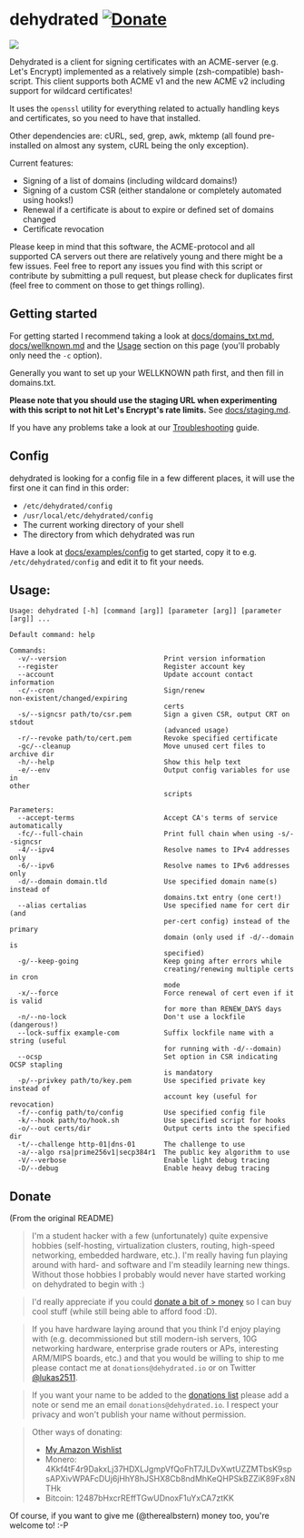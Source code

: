 # dehydrated [![Donate](https://img.shields.io/badge/Donate-PayPal-green.svg)](https://www.paypal.com/cgi-bin/webscr?cmd=_s-xclick&hosted_button_id=23P9DSJBTY7C8)

![](docs/logo.jpg)

Dehydrated is a client for signing certificates with an ACME-server (e.g. Let's Encrypt) implemented as a relatively simple (zsh-compatible) bash-script.
This client supports both ACME v1 and the new ACME v2 including support for wildcard certificates!

It uses the `openssl` utility for everything related to actually handling keys and certificates, so you need to have that installed.

Other dependencies are: cURL, sed, grep, awk, mktemp (all found pre-installed on almost any system, cURL being the only exception).

Current features:
- Signing of a list of domains (including wildcard domains!)
- Signing of a custom CSR (either standalone or completely automated using hooks!)
- Renewal if a certificate is about to expire or defined set of domains changed
- Certificate revocation

Please keep in mind that this software, the ACME-protocol and all supported CA servers out there are relatively young and there might be a few issues. Feel free to report any issues you find with this script or contribute by submitting a pull request,
but please check for duplicates first (feel free to comment on those to get things rolling).

## Getting started

For getting started I recommend taking a look at [docs/domains_txt.md](docs/domains_txt.md), [docs/wellknown.md](docs/wellknown.md) and the [Usage](#usage) section on this page (you'll probably only need the `-c` option).

Generally you want to set up your WELLKNOWN path first, and then fill in domains.txt.

**Please note that you should use the staging URL when experimenting with this script to not hit Let's Encrypt's rate limits.** See [docs/staging.md](docs/staging.md).

If you have any problems take a look at our [Troubleshooting](docs/troubleshooting.md) guide.

## Config

dehydrated is looking for a config file in a few different places, it will use the first one it can find in this order:

- `/etc/dehydrated/config`
- `/usr/local/etc/dehydrated/config`
- The current working directory of your shell
- The directory from which dehydrated was run

Have a look at [docs/examples/config](docs/examples/config) to get started, copy it to e.g. `/etc/dehydrated/config`
and edit it to fit your needs.

## Usage:

```text
Usage: dehydrated [-h] [command [arg]] [parameter [arg]] [parameter [arg]] ...

Default command: help

Commands:
  -v/--version                        Print version information
  --register                          Register account key
  --account                           Update account contact information
  -c/--cron                           Sign/renew
non-existent/changed/expiring
                                      certs
  -s/--signcsr path/to/csr.pem        Sign a given CSR, output CRT on stdout
                                      (advanced usage)
  -r/--revoke path/to/cert.pem        Revoke specified certificate
  -gc/--cleanup                       Move unused cert files to archive dir
  -h/--help                           Show this help text
  -e/--env                            Output config variables for use in
other
                                      scripts

Parameters:
  --accept-terms                      Accept CA's terms of service automatically
  -fc/--full-chain                    Print full chain when using -s/--signcsr
  -4/--ipv4                           Resolve names to IPv4 addresses only
  -6/--ipv6                           Resolve names to IPv6 addresses only
  -d/--domain domain.tld              Use specified domain name(s) instead of
                                      domains.txt entry (one cert!)
  --alias certalias                   Use specified name for cert dir (and
                                      per-cert config) instead of the primary
                                      domain (only used if -d/--domain is
                                      specified)
  -g/--keep-going                     Keep going after errors while
                                      creating/renewing multiple certs in cron
                                      mode
  -x/--force                          Force renewal of cert even if it is valid
                                      for more than RENEW_DAYS days
  -n/--no-lock                        Don't use a lockfile (dangerous!)
  --lock-suffix example-com           Suffix lockfile name with a string (useful
                                      for running with -d/--domain)
  --ocsp                              Set option in CSR indicating OCSP stapling
                                      is mandatory
  -p/--privkey path/to/key.pem        Use specified private key instead of
                                      account key (useful for revocation)
  -f/--config path/to/config          Use specified config file
  -k/--hook path/to/hook.sh           Use specified script for hooks
  -o/--out certs/dir                  Output certs into the specified dir
  -t/--challenge http-01|dns-01       The challenge to use
  -a/--algo rsa|prime256v1|secp384r1  The public key algorithm to use
  -V/--verbose                        Enable light debug tracing
  -D/--debug                          Enable heavy debug tracing
```

## Donate

(From the original README)

> I'm a student hacker with a few (unfortunately) quite expensive hobbies
> (self-hosting, virtualization clusters, routing, high-speed networking,
> embedded hardware, etc.).  I'm really having fun playing around with hard-
> and software and I'm steadily learning new things.  Without those hobbies
> I probably would never have started working on dehydrated to begin with :)

> I'd really appreciate if you could [donate a bit of > money](https://www.paypal.com/cgi-bin/webscr?cmd=_s-xclick&hosted_button_id=23P9DSJBTY7C8)
> so I can buy cool stuff (while still being able to afford food :D).  

> If you have hardware laying around that you think I'd enjoy playing with
> (e.g. decommissioned but still modern-ish servers, 10G networking
> hardware, enterprise grade routers or APs, interesting ARM/MIPS boards,
> etc.) and that you would be willing to ship to me please contact me at
> `donations@dehydrated.io` or on Twitter
> [@lukas2511](https://twitter.com/lukas2511).

> If you want your name to be added to the [donations
> list](https://dehydrated.io/donations.html) please add a note or send me
> an email `donations@dehydrated.io`. I respect your privacy and won't
> publish your name without permission.

> Other ways of donating:
>  - [My Amazon Wishlist](http://www.amazon.de/registry/wishlist/1TUCFJK35IO4Q)
>  - Monero: 4Kkf4tF4r9DakxLj37HDXLJgmpVfQoFhT7JLDvXwtUZZMTbsK9spsAPXivWPAFcDUj6jHhY8hJSHX8Cb8ndMhKeQHPSkBZZiK89Fx8NTHk
>  - Bitcoin: 12487bHxcrREffTGwUDnoxF1uYxCA7ztKK

Of course, if you want to give me (@therealbstern) money too, you're welcome
to!  :-P
